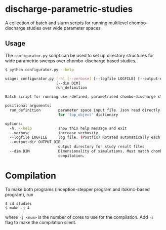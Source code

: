 # discharge-parametric-studies
A collection of batch and slurm scripts for running multilevel chombo-discharge studies over wide parameter spaces

## Usage
The `configurator.py` script can be used to set up directory structures for wide parametric sweeps over chombo-discharge based studies.

```bash
$ python configurator.py --help

usage: configurator.py [-h] [--verbose] [--logfile LOGFILE] [--output-dir OUTPUT_DIR]
                       [--dim DIM]
                       run_definition

Batch script for running user-defined, parametrised chombo-discharge studies.

positional arguments:
  run_definition        parameter space input file. Json read directly, or if .py file look
                        for 'top_object' dictionary

options:
  -h, --help            show this help message and exit
  --verbose             increase verbosity
  --logfile LOGFILE     log file. (Postfix) Rotated automatically each invocation.
  --output-dir OUTPUT_DIR
                        output directory for study result files
  --dim DIM             Dimensionality of simulations. Must match chombo-discharge
                        compilation.

```

# Compilation

To make both programs (inception-stepper program and itokmc-based program), run
```
$ cd studies
$ make -j 4
```
where `-j <num>` is the number of cores to use for the compilation. Add `-s` flag to make the compilation silent.

